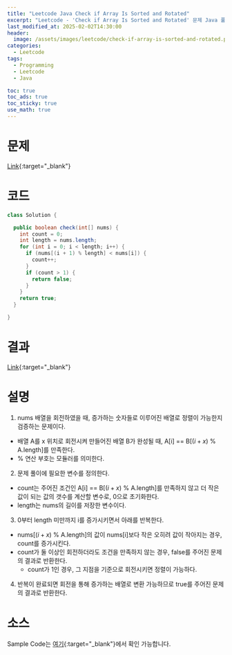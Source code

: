 ```yaml
---
title: "Leetcode Java Check if Array Is Sorted and Rotated"
excerpt: "Leetcode - 'Check if Array Is Sorted and Rotated' 문제 Java 풀이"
last_modified_at: 2025-02-02T14:30:00
header:
  image: /assets/images/leetcode/check-if-array-is-sorted-and-rotated.png
categories:
  - Leetcode
tags:
  - Programming
  - Leetcode
  - Java

toc: true
toc_ads: true
toc_sticky: true
use_math: true
---
```

# 문제
[Link](https://leetcode.com/problems/check-if-array-is-sorted-and-rotated/){:target="_blank"}

# 코드
```java
class Solution {

  public boolean check(int[] nums) {
    int count = 0;
    int length = nums.length;
    for (int i = 0; i < length; i++) {
      if (nums[(i + 1) % length] < nums[i]) {
        count++;
      }
      if (count > 1) {
        return false;
      }
    }
    return true;
  }

}
```

# 결과
[Link](https://leetcode.com/problems/check-if-array-is-sorted-and-rotated/submissions/1528262502/){:target="_blank"}

# 설명
1. nums 배열을 회전하였을 때, 증가하는 숫자들로 이루어진 배열로 정렬이 가능한지 검증하는 문제이다.
- 배열 A를 x 위치로 회전시켜 만들어진 배열 B가 완성될 때, A[i] == B[($i + x$) % A.length]를 만족한다.
- % 연산 부호는 모듈러를 의미한다.

2. 문제 풀이에 필요한 변수를 정의한다.
- count는 주어진 조건인 A[i] == B[($i + x$) % A.length]를 만족하지 않고 더 작은 값이 되는 값의 갯수를 계산할 변수로, 0으로 초기화한다.
- length는 nums의 길이를 저장한 변수이다.

3. 0부터 length 미만까지 i를 증가시키면서 아래를 반복한다.
- nums[($i + x$) % A.length]의 값이 nums[i]보다 작은 오히려 값이 작아지는 경우, count를 증가시킨다.
- count가 둘 이상인 회전하더라도 조건을 만족하지 않는 경우, false를 주어진 문제의 결과로 반환한다.
  - count가 1인 경우, 그 지점을 기준으로 회전시키면 정렬이 가능하다.

4. 반복이 완료되면 회전을 통해 증가하는 배열로 변환 가능하므로 true를 주어진 문제의 결과로 반환한다.

# 소스
Sample Code는 [여기](https://github.com/GracefulSoul/leetcode/blob/master/src/main/java/gracefulsoul/problems/CheckIfArrayIsSortedAndRotated.java){:target="_blank"}에서 확인 가능합니다.